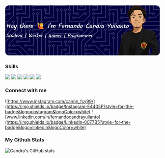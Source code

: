 <!-- ## Hi Guys 👋  -->

![Fernando Candra Yulianto](img/Header.png)
<!--
**C4AnN/C4AnN** is a ✨ _special_ ✨ repository because its `README.md` (this file) appears on your GitHub profile.

Here are some ideas to get you started:

- 🔭 I’m currently working on ...
- 🌱 I’m currently learning ...
- 👯 I’m looking to collaborate on ...
- 🤔 I’m looking for help with ...
- 💬 Ask me about ...
- 📫 How to reach me: ...
- 😄 Pronouns: ...
- ⚡ Fun fact: ...
-->
### Skills

<img src="https://img.shields.io/badge/HTML5-E34F26?style=for-the-badge&logo=html5&logoColor=white" />
<img src="https://img.shields.io/badge/CSS3-1572B6?style=for-the-badge&logo=css3&logoColor=white" />
<img src="https://img.shields.io/badge/Python-FFD43B?style=for-the-badge&logo=python&logoColor=blue" />
<img src="https://img.shields.io/badge/PHP-777BB4?style=for-the-badge&logo=php&logoColor=white" />
<img src="https://img.shields.io/badge/Streamlit-FF4B4B?style=for-the-badge&logo=Streamlit&logoColor=white" />
<img src=https://img.shields.io/badge/JavaScript-323330?style=for-the-badge&logo=javascript&logoColor=F7DF1E />

### Connect with me

![https://www.instagram.com/cannn_fcy99/](https://img.shields.io/badge/Instagram-E4405F?style=for-the-badge&logo=instagram&logoColor=white) ![www.linkedin.com/in/fernandocandrayulianto](https://img.shields.io/badge/LinkedIn-0077B5?style=for-the-badge&logo=linkedin&logoColor=white)


### My Github Stats

![Candra's GitHub stats](https://github-readme-stats.vercel.app/api?username=C4AnN&theme=calm_pink)
